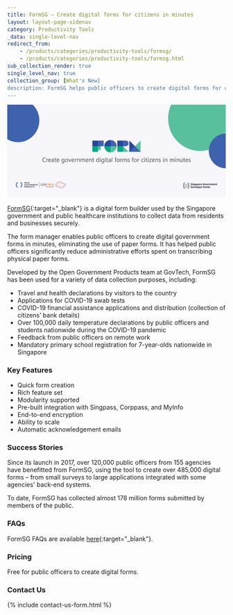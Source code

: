 ```yaml
---
title: FormSG — Create digital forms for citizens in minutes  
layout: layout-page-sidenav
category: Productivity Tools
_data: single-level-nav
redirect_from:
    - /products/categories/productivity-tools/formsg/
    - /products/categories/productivity-tools/formsg.html
sub_collection_render: true
single_level_nav: true
collection_group: [What's New]
description: FormSG helps public officers to create digital forms for citizens conveniently and securely. Find out more!
---
```


![FormSG header banner](/assets/img/FormSG-HeaderBanner-v1.png)

[FormSG](https://form.gov.sg/){:target="_blank"} is a digital form builder used by the Singapore government and public healthcare institutions to collect data from residents and businesses securely.

The form manager enables public officers to create digital government forms in minutes, eliminating the use of paper forms. It has helped public officers significantly reduce administrative efforts spent on transcribing physical paper forms.

Developed by the Open Government Products team at GovTech, FormSG has been used for a variety of data collection purposes, including:
- Travel and health declarations by visitors to the country
- Applications for COVID-19 swab tests
- COVID-19 financial assistance applications and distribution (collection of citizens’ bank details)
- Over 100,000 daily temperature declarations by public officers and students nationwide during the COVID-19 pandemic
- Feedback from public officers on remote work
- Mandatory primary school registration for 7-year-olds nationwide in Singapore

### Key Features

- Quick form creation
- Rich feature set
- Modularity supported
- Pre-built integration with Singpass, Corppass, and MyInfo
- End-to-end encryption
- Ability to scale
- Automatic acknowledgement emails

### Success Stories

Since its launch in 2017, over 120,000 public officers from 155 agencies have benefitted from FormSG, using the tool to create over 485,000 digital forms – from small surveys to large applications integrated with some agencies' back-end systems.

To date, FormSG has collected almost 178 million forms submitted by members of the public.

### FAQs

FormSG FAQs are available [here](https://guide.form.gov.sg/faq/){:target="_blank"}.

### Pricing

Free for public officers to create digital forms.

### Contact Us

{% include contact-us-form.html %}
